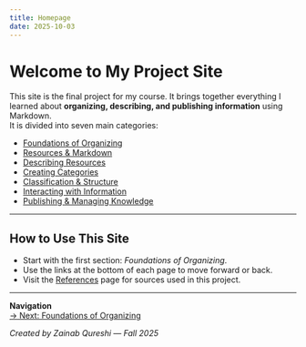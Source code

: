 ```yaml
---
title: Homepage
date: 2025-10-03
---
```

# Welcome to My Project Site

This site is the final project for my course. It brings together everything I learned about **organizing, describing, and publishing information** using Markdown.  
It is divided into seven main categories:

- [Foundations of Organizing](category1-foundations-of-organizing/index.md)
- [Resources & Markdown](category2-resources-markdown/index.md)
- [Describing Resources](category3-describing-resources/index.md)
- [Creating Categories](category4-creating-categories/index.md)
- [Classification & Structure](category5-classification-structure/index.md)
- [Interacting with Information](category6-interacting-with-information/index.md)
- [Publishing & Managing Knowledge](category7-publishing-managing-knowledge/index.md)

---

## How to Use This Site
- Start with the first section: *Foundations of Organizing*.  
- Use the links at the bottom of each page to move forward or back.  
- Visit the [References](references.md) page for sources used in this project.  

---

**Navigation**  
[→ Next: Foundations of Organizing](page1-intro-to-organizing.md)

*Created by Zainab Qureshi — Fall 2025*  